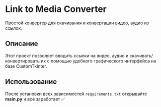 # Link to Media Converter

Простой конвертер для скачивания и конвертации видео, аудио из ссылок.

## Описание

Этот проект позволяет вводить ссылки на видео, аудио и скачивать/конвертировать их с помощью удобного графического интерфейса на базе CustomTkinter.

## Использование

После установки всех зависимостей `requirements.txt` открывайте **main.py** и всё заработает ✅ 
